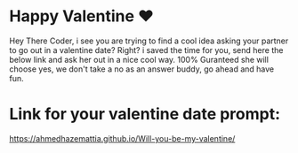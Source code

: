 # Happy Valentine ❤️

Hey There Coder, i see you are trying to find a cool idea asking your partner to go out in a valentine date? Right?
i saved the time for you, send here the below link and ask her out in a nice cool way. 
100% Guranteed she will choose yes, we don't take a no as an answer buddy, go ahead and have fun.


# Link for your valentine date prompt: 
https://ahmedhazemattia.github.io/Will-you-be-my-valentine/
